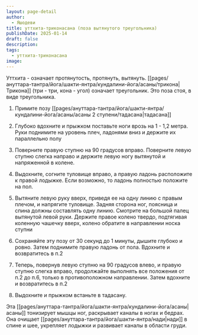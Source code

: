 ```yaml
---
layout: page-detail
author:
  - Яшодеви
title: уттхита-триконасана (поза вытянутого треугольника)
publishDate: 2025-01-14
draft: false
description: 
tags:
  - уттхита-триконасана
image:
---
```

Уттхита - означает протянутость, протянуть, вытянуть. [[pages/ануттара-тантра/йога/шакти-янтра/кундалини-йога/асаны/трикона|Трикона]] (три - три, кона - угол) означает треугольник. Это поза стоя, в виде треугольника. 

1. Примите позу [[pages/ануттара-тантра/йога/шакти-янтра/кундалини-йога/асаны/асаны 2 ступени/тадасана|тадасана]] 

2. Глубоко вдохните и прыжком поставьте ноги врозь на 1 - 1,2 метра. Руки поднимите на уровень плеч, ладонями вниз и держите их параллельно полу 

3. Поверните правую ступню на 90 градусов вправо. Поверните левую ступню слегка направо и держите левую ногу вытянутой и напряженной в колене. 

4. Выдохните, согните туловище вправо, а правую ладонь расположите к правой лодыжке. Если возможно, то ладонь полностью положите на пол. 

5. Вытяните левую руку вверх, приведя ее на одну линию с правым плечом, и напрягите туловище. Задняя сторона ног, поясница и спина должны составлять одну линию. Смотрите на большой палец вытянутой левой руки. Держите правое колено твердо, подтягивая коленную чашечку вверх, колено обратите в направлении носка ступни                

6. Сохраняйте эту позу от 30 секунд до 1 минуты, дышите глубоко и ровно. Затем поднимите правую ладонь от пола. Вдохните и возвратитесь в п.2 

7. Теперь, повернув левую ступню на 90 градусов влево, и правую ступню слегка вправо, продолжайте выполнять все положения от п.2 до п.6, только в противоположном направлении. Затем вдохните и возвратитесь в п.2 

8. Выдохните и прыжком встаньте в тадасану. 

Эта [[pages/ануттара-тантра/йога/шакти-янтра/кундалини-йога/асаны|асаны]] тонизирует мышцы ног, раскрывает каналы в ногах и бедрах. Она очищает [[pages/ануттара-тантра/йога/шакти-янтра/нади|нади]] в спине и шее, укрепляет лодыжки и развивает каналы в области груди.